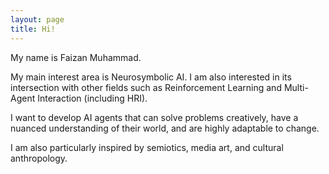 ```yaml
---
layout: page
title: Hi!
---
```


<div class="hero inner">
    <p class="hero-text">
    My name is Faizan Muhammad.
	</p>
	<p></p>
    <p class="hero-text">
    My main interest area is Neurosymbolic AI. I am also interested in its intersection with other fields such as Reinforcement Learning and Multi-Agent Interaction (including HRI).
    </p>
    <p></p>
    <p class="hero-text">
    I want to develop AI agents that can solve problems creatively, have a nuanced understanding of their world, and are highly adaptable to change.
	</p>
    <p></p>
    <p class="hero-text">
    I am also particularly inspired by semiotics, media art, and cultural anthropology.
    </p>

</div>  
